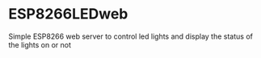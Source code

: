 # ESP8266LEDweb
Simple ESP8266 web server to control led lights and display the status of the lights on or not
